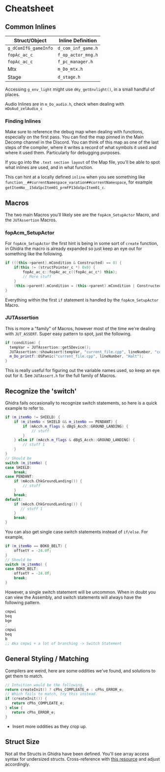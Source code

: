# Cheatsheet

## Common Inlines

| Struct/Object        | Inline Definition  |
|----------------------|--------------------|
| `g_dComIfG_gameInfo` | `d_com_inf_game.h` |
| `fopAc_ac_c`         | `f_op_actor_mng.h` |
| `fopAc_ac_c`         | `f_pc_manager.h`   |
| Mtx                  | `m_Do_mtx.h`       |
| Stage                | `d_stage.h`        |

Accessing `g_env_light` might use `dKy_getEnvlight()`, in a small handful of places.

Audio Inlines are in `m_Do_audio.h`, check when dealing with `mDoAud_zelAudio_c`

### Finding Inlines

Make sure to reference the debug map when dealing with functions, especially on the first pass. 
You can find the map pinned in the Main Decomp channel in the Discord. You can think of this map as one
of the last steps of the compiler, where it writes a record of what symbols it used and where it used them. Particularly
for debugging purposes.

If you go into the `.text section layout` of the Map file, 
you'll be able to spot what inlines are used, and in what function.

This can hint at a locally defined `inline` when you see something like `function__##currentNamespace_varation##currentNamespace`,
for example
`getItemNo__15daSpcItem01_prmFP13daSpcItem01_c`.

## Macros

The two main Macros you'll likely see are the `fopAcm_SetupActor` Macro, and the `JUTAssertion` Macros.

### fopAcm_SetupActor

For `fopAcm_SetupActor` the first hint is being in some sort of `create` function, in Ghidra the macro is already
expanded
so just keep an eye out for something like the following.

```c++
if (((this->parent).mCondition & Constructed) == 0) {
    if(this != (structPointer_c *) 0x0) {
        fopAc_ac_c::fopAc_ac_c((fopAc_ac_c*) this);
        // More stuff
    }
    (this->parent).mCondition = (this->parent).mCondition | Constructed;
}
```

Everything within the first `if` statement is handled by the `fopAcm_SetupActor` Macro.

### JUTAssertion

This is more a "family" of Macros, however most of the time we're dealing with `JUT_ASSERT`. Super easy pattern to spot,
just the following.

```c++
if (condition) {
  tempVar = JUTAssertion::getSDevice();
  JUTAssertion::showAssert(tempVar, "current_file.cpp", lineNumber, "condition");
  m_Do_printf::OSPanic("current_file.cpp", lineNumber, "Halt");
}
```

This is really useful for figuring out the variable names used, so keep an eye out for it. See `JUTAssert.h` for the
full family of Macros.

## Recognize the 'switch'

Ghidra fails occasionally to recognize switch statements, so here is a quick example to refer to.

```c++
if (m_itemNo != SHIELD) {
    if (m_itemNo < SHIELD && m_itemNo == PENDANT) {
        if (mAcch.m_flags & dBgS_Acch::GROUND_LANDING) {
            // stuff
        }
    } else if (mAcch.m_flags & dBgS_Acch::GROUND_LANDING) {
        // stuff 1
    }
}
// Should be
switch (m_itemNo) {
case SHIELD:
    break;
case PENDANT:
    if (mAcch.ChkGroundLanding()) {
        // stuff
    }
    break;
default:
    if (mAcch.ChkGroundLanding()) {
       // stuff 1
    }
    break;
}
```

You can also get single case switch statements instead of `if/else`. For example,

```c++
if (m_itemNo == BOKO_BELT) {
    offsetY = -24.0f;
}
// Should be
switch (m_itemNo) {
case BOKO_BELT:
    offsetY = -24.0f;
    break;
}
```

However, a single switch statement will be uncommon. When in doubt you can view the Assembly, and switch statements
will always have the following pattern.

```asm
cmpwi
beq
bge
;
cmpwi
beq
b
;; Aka cmpwi + a lot of branching -> Switch Statement
```

## General Styling / Matching

Compilers are weird, here are some oddities we've found, and solutions to get them to match.

```c++
// Intuition would be the following.
return createInit() ? cPhs_COMPLEATE_e : cPhs_ERROR_e; 
// Which fails to match, try this instead.
if (createInit()) {
   return cPhs_COMPLEATE_e;
} else {
   return cPhs_ERROR_e;
}
```

- Insert more oddities as they crop up.
## Struct Size

Not all the Structs in Ghidra have been defined. You'll see array access syntax for undersized structs. Cross-reference
with [this resource](https://github.com/LagoLunatic/WW-Hacking-Docs/blob/master/Extracted%20Data/Actor%20Instance%20Sizes.txt)
and adjust accordingly.
